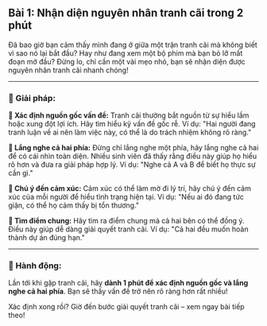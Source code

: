 ## Bài 1: Nhận diện nguyên nhân tranh cãi trong 2 phút

Đã bao giờ bạn cảm thấy mình đang ở giữa một trận tranh cãi mà không biết vì sao nó lại bắt đầu? Hay như đang xem một bộ phim mà bạn bỏ lỡ mất đoạn mở đầu? Đừng lo, chỉ cần một vài mẹo nhỏ, bạn sẽ nhận diện được nguyên nhân tranh cãi nhanh chóng!

---

### 📌 Giải pháp:

**🔹 Xác định nguồn gốc vấn đề:**
Tranh cãi thường bắt nguồn từ sự hiểu lầm hoặc xung đột lợi ích. Hãy tìm hiểu kỹ vấn đề gốc rễ. Ví dụ: "Hai người đang tranh luận về ai nên làm việc này, có thể là do trách nhiệm không rõ ràng."

**🔹 Lắng nghe cả hai phía:**
Đừng chỉ lắng nghe một phía, hãy lắng nghe cả hai để có cái nhìn toàn diện. Nhiều sinh viên đã thấy rằng điều này giúp họ hiểu rõ hơn và đưa ra giải pháp hợp lý. Ví dụ: "Nghe cả A và B để biết họ thực sự cần gì."

**🔹 Chú ý đến cảm xúc:**
Cảm xúc có thể làm mờ đi lý trí, hãy chú ý đến cảm xúc của mỗi người để hiểu tình trạng hiện tại. Ví dụ: "Nếu ai đó đang tức giận, có thể họ cảm thấy bị tổn thương."

**🔹 Tìm điểm chung:**
Hãy tìm ra điểm chung mà cả hai bên có thể đồng ý. Điều này giúp dễ dàng giải quyết tranh cãi. Ví dụ: "Cả hai đều muốn hoàn thành dự án đúng hạn."

---

### 🚀 Hành động:

Lần tới khi gặp tranh cãi, hãy **dành 1 phút để xác định nguồn gốc và lắng nghe cả hai phía**. Bạn sẽ thấy vấn đề trở nên rõ ràng hơn rất nhiều!

Xác định xong rồi? Giờ đến bước giải quyết tranh cãi – xem ngay bài tiếp theo!